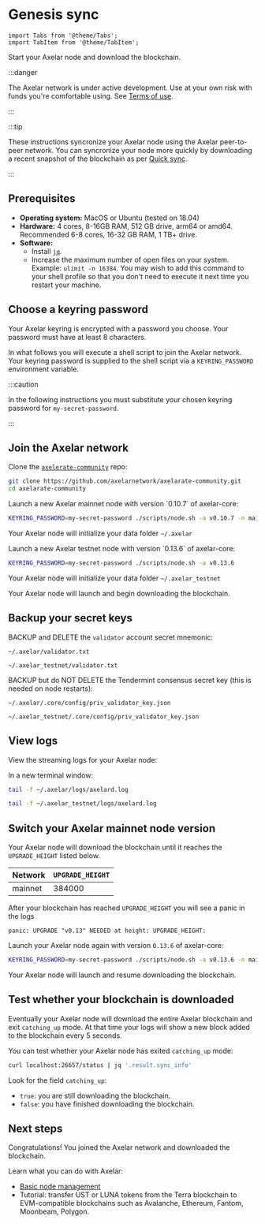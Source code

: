 # Genesis sync

```mdx-code-block
import Tabs from '@theme/Tabs';
import TabItem from '@theme/TabItem';
```

Start your Axelar node and download the blockchain.

:::danger

The Axelar network is under active development.  Use at your own risk with funds you're comfortable using.  See [Terms of use](/terms-of-use).

:::

:::tip

These instructions syncronize your Axelar node using the Axelar peer-to-peer network.  You can syncronize your node more quickly by downloading a recent snapshot of the blockchain as per [Quick sync](join).

:::

## Prerequisites

* **Operating system:**  MacOS or Ubuntu (tested on 18.04)
* **Hardware:** 4 cores, 8-16GB RAM, 512 GB drive, arm64 or amd64. Recommended 6-8 cores, 16-32 GB RAM, 1 TB+ drive.
* **Software:**
    * Install [`jq`](https://stedolan.github.io/jq/download/).
    * Increase the maximum number of open files on your system.  Example: `ulimit -n 16384`.  You may wish to add this command to your shell profile so that you don't need to execute it next time you restart your machine.

## Choose a keyring password

Your Axelar keyring is encrypted with a password you choose.  Your password must have at least 8 characters.

In what follows you will execute a shell script to join the Axelar network.  Your keyring password is supplied to the shell script via a `KEYRING_PASSWORD` environment variable.

:::caution

In the following instructions you must substitute your chosen keyring password for `my-secret-password`.

:::
## Join the Axelar network

Clone the [`axelerate-community`](https://github.com/axelarnetwork/axelarate-community) repo:

```bash
git clone https://github.com/axelarnetwork/axelarate-community.git
cd axelarate-community
```

<Tabs groupId="network">
<TabItem value="mainnet" label="Mainnet" default>
Launch a new Axelar mainnet node with version `0.10.7` of axelar-core:

```bash
KEYRING_PASSWORD=my-secret-password ./scripts/node.sh -a v0.10.7 -n mainnet
```

Your Axelar node will initialize your data folder `~/.axelar`
</TabItem>

<TabItem value="testnet" label="Testnet">
Launch a new Axelar testnet node with version `0.13.6` of axelar-core:

```bash
KEYRING_PASSWORD=my-secret-password ./scripts/node.sh -a v0.13.6
```

Your Axelar node will initialize your data folder `~/.axelar_testnet`
</TabItem>
</Tabs>

Your Axelar node will launch and begin downloading the blockchain.

## Backup your secret keys

BACKUP and DELETE the `validator` account secret mnemonic:

<Tabs groupId="network" className='hidden'>
<TabItem value="mainnet" label="Mainnet" default>

```
~/.axelar/validator.txt
```

</TabItem>

<TabItem value="testnet" label="Testnet">

```
~/.axelar_testnet/validator.txt
```

</TabItem>
</Tabs>

BACKUP but do NOT DELETE the Tendermint consensus secret key (this is needed on node restarts):

<Tabs groupId="network" className='hidden'>
<TabItem value="mainnet" label="Mainnet" default>

```
~/.axelar/.core/config/priv_validator_key.json
```

</TabItem>

<TabItem value="testnet" label="Testnet">

```
~/.axelar_testnet/.core/config/priv_validator_key.json
```

</TabItem>
</Tabs>

## View logs

View the streaming logs for your Axelar node:

In a new terminal window:

<Tabs groupId="network" className='hidden'>
<TabItem value="mainnet" label="Mainnet" default>

```bash
tail -f ~/.axelar/logs/axelard.log
```

</TabItem>

<TabItem value="testnet" label="Testnet">

```bash
tail -f ~/.axelar_testnet/logs/axelard.log
```

</TabItem>
</Tabs>

<Tabs groupId="network" className='hidden'>
<TabItem value="mainnet" label="Mainnet" default>

## Switch your Axelar mainnet node version

Your Axelar node will download the blockchain until it reaches the `UPGRADE_HEIGHT` listed below.

Network | `UPGRADE_HEIGHT` 
------- | -------- 
mainnet | 384000

After your blockchain has reached `UPGRADE_HEIGHT` you will see a panic in the logs

```
panic: UPGRADE "v0.13" NEEDED at height: UPGRADE_HEIGHT: 
```

Launch your Axelar node again with version `0.13.6` of axelar-core:

```bash
KEYRING_PASSWORD=my-secret-password ./scripts/node.sh -a v0.13.6 -n mainnet
```

Your Axelar node will launch and resume downloading the blockchain.

</TabItem>

<TabItem value="testnet" label="Testnet">

</TabItem>
</Tabs>

## Test whether your blockchain is downloaded

Eventually your Axelar node will download the entire Axelar blockchain and exit `catching_up` mode.  At that time your logs will show a new block added to the blockchain every 5 seconds.

You can test whether your Axelar node has exited `catching_up` mode:

```bash
curl localhost:26657/status | jq '.result.sync_info'
```

Look for the field `catching_up`:
* `true`: you are still downloading the blockchain.
* `false`: you have finished downloading the blockchain.

## Next steps

Congratulations!  You joined the Axelar network and downloaded the blockchain.

Learn what you can do with Axelar:

* [Basic node management](basic)
* Tutorial: transfer UST or LUNA tokens from the Terra blockchain to EVM-compatible blockchains such as Avalanche, Ethereum, Fantom, Moonbeam, Polygon.